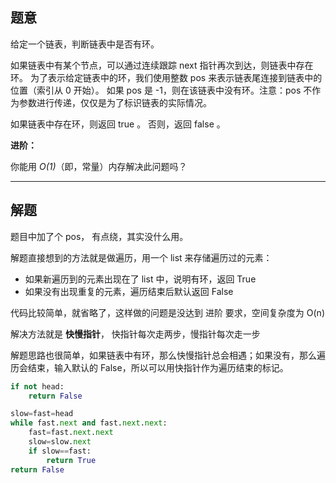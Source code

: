 ## 题意

给定一个链表，判断链表中是否有环。

如果链表中有某个节点，可以通过连续跟踪 next 指针再次到达，则链表中存在环。 为了表示给定链表中的环，我们使用整数 pos 来表示链表尾连接到链表中的位置（索引从 0 开始）。 如果 pos 是 -1，则在该链表中没有环。注意：pos 不作为参数进行传递，仅仅是为了标识链表的实际情况。

如果链表中存在环，则返回 true 。 否则，返回 false 。

**进阶：**

你能用 _O(1)_（即，常量）内存解决此问题吗？

---
## 解题

题目中加了个 pos， 有点绕，其实没什么用。

解题直接想到的方法就是做遍历，用一个 list 来存储遍历过的元素：
- 如果新遍历到的元素出现在了 list 中，说明有环，返回 True
- 如果没有出现重复的元素，遍历结束后默认返回 False

代码比较简单，就省略了，这样做的问题是没达到 进阶 要求，空间复杂度为 O(n)

解决方法就是 **快慢指针**， 快指针每次走两步，慢指针每次走一步

解题思路也很简单，如果链表中有环，那么快慢指针总会相遇；如果没有，那么遍历会结束，输入默认的 False，所以可以用快指针作为遍历结束的标记。

```python
if not head:
	return False

slow=fast=head
while fast.next and fast.next.next:
	fast=fast.next.next
	slow=slow.next
	if slow==fast:
		return True
return False
```